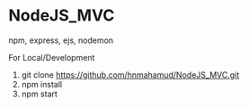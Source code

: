 # NodeJS_MVC
npm, express, ejs, nodemon

For Local/Development
1. git clone https://github.com/hnmahamud/NodeJS_MVC.git
2. npm install
3. npm start
